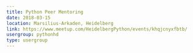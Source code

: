```yaml
---
title: Python Peer Mentoring
date: 2018-03-15
location: Marsilius-Arkaden, Heidelberg
link: https://www.meetup.com/HeidelbergPython/events/khqjcnyxfbtb/
usergroup: pythonhd
type: usergroup
---
```

